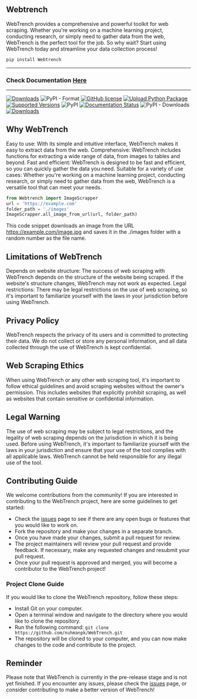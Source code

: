 ## Webtrench


WebTrench provides a comprehensive and powerful toolkit for web scraping. Whether you're working on a machine learning project, conducting research, or simply need to gather data from the web, WebTrench is the perfect tool for the job. So why wait? Start using WebTrench today and streamline your data collection process!
```python
pip install Webtrench
```
-----
### Check Documentation [Here](https://github.com/nuhmanpk/Webtrench/wiki)
------
[![Downloads](https://static.pepy.tech/personalized-badge/webtrench?period=total&units=international_system&left_color=grey&right_color=yellow&left_text=Total-Downloads)](https://pepy.tech/project/webtrench)
![PyPI - Format](https://img.shields.io/pypi/format/Webtrench)
[![GitHub license](https://img.shields.io/github/license/nuhmanpk/webtrench.svg)](https://github.com/nuhmanpk/webtrench/blob/main/LICENSE)
[![Upload Python Package](https://github.com/nuhmanpk/Webtrench/actions/workflows/python-publish.yml/badge.svg)](https://github.com/nuhmanpk/Webtrench/actions/workflows/python-publish.yml)
[![Supported Versions](https://img.shields.io/pypi/pyversions/Webtrench.svg)](https://pypi.org/project/Webtrench)
![PyPI](https://img.shields.io/pypi/v/Webtrench)
[![Documentation Status](https://readthedocs.org/projects/webtrench/badge/?version=latest)](https://webtrench.readthedocs.io/en/latest/?badge=latest)
![PyPI - Downloads](https://img.shields.io/pypi/dm/Webtrench)
[![Downloads](https://static.pepy.tech/personalized-badge/Webtrench?period=week&units=international_system&left_color=grey&right_color=brightgreen&left_text=Downloads/Week)](https://pepy.tech/project/Webtrench)



## Why WebTrench
Easy to use: With its simple and intuitive interface, WebTrench makes it easy to extract data from the web.
Comprehensive: WebTrench includes functions for extracting a wide range of data, from images to tables and beyond.
Fast and efficient: WebTrench is designed to be fast and efficient, so you can quickly gather the data you need.
Suitable for a variety of use cases: Whether you're working on a machine learning project, conducting research, or simply need to gather data from the web, WebTrench is a versatile tool that can meet your needs.
```python
from Webtrench import ImageScrapper
url = 'https://example.com'
folder_path = './images'
ImageScrapper.all_image_from_url(url, folder_path)
```
This code snippet downloads an image from the URL https://example.com/image.jpg and saves it in the ./images folder with a random number as the file name.
## Limitations of WebTrench
Depends on website structure: The success of web scraping with WebTrench depends on the structure of the website being scraped. If the website's structure changes, WebTrench may not work as expected.
Legal restrictions: There may be legal restrictions on the use of web scraping, so it's important to familiarize yourself with the laws in your jurisdiction before using WebTrench.

## Privacy Policy
WebTrench respects the privacy of its users and is committed to protecting their data. We do not collect or store any personal information, and all data collected through the use of WebTrench is kept confidential.

## Web Scraping Ethics
When using WebTrench or any other web scraping tool, it's important to follow ethical guidelines and avoid scraping websites without the owner's permission. This includes websites that explicitly prohibit scraping, as well as websites that contain sensitive or confidential information.

## Legal Warning
The use of web scraping may be subject to legal restrictions, and the legality of web scraping depends on the jurisdiction in which it is being used. Before using WebTrench, it's important to familiarize yourself with the laws in your jurisdiction and ensure that your use of the tool complies with all applicable laws. WebTrench cannot be held responsible for any illegal use of the tool.

## Contributing Guide
We welcome contributions from the community! If you are interested in contributing to the WebTrench project, here are some guidelines to get started:

- Check the [issues](https://github.com/nuhmanpk/Webtrench/issues) page to see if there are any open bugs or features that you would like to work on.
- Fork the repository and make your changes in a separate branch.
- Once you have made your changes, submit a pull request for review.
- The project maintainers will review your pull request and provide feedback. If necessary, make any requested changes and resubmit your pull request.
- Once your pull request is approved and merged, you will become a contributor to the WebTrench project!

### Project Clone Guide
If you would like to clone the WebTrench repository, follow these steps:
- Install Git on your computer.
- Open a terminal window and navigate to the directory where you would like to clone the repository.
- Run the following command: 
```git clone https://github.com/nuhmanpk/WebTrench.git```
- The repository will be cloned to your computer, and you can now make changes to the code and contribute to the project.

## Reminder
Please note that WebTrench is currently in the pre-release stage and is not yet finished. If you encounter any issues, please check the [issues](https://github.com/nuhmanpk/Webtrench/issues) page, or consider contributing to make a better version of WebTrench!
